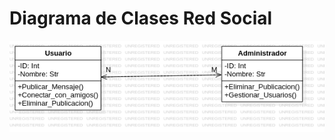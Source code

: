 # Diagrama de Clases Red Social

<img src="https://github.com/GermanOjeda/Tarea-ETS/blob/main/Diagramas%20de%20Clases/Red%20Social/Img/Red%20Social.png?raw=true">